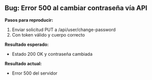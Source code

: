 ## Bug: Error 500 al cambiar contraseña vía API

**Pasos para reproducir:**
1. Enviar solicitud PUT a /api/user/change-password
2. Con token válido y cuerpo correcto

**Resultado esperado:**
- Estado 200 OK y contraseña cambiada

**Resultado actual:**
- Error 500 del servidor
